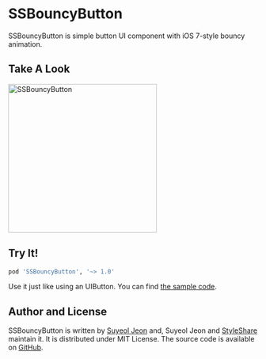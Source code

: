 SSBouncyButton
==============

SSBouncyButton is simple button UI component with iOS 7-style bouncy animation.

Take A Look
-----------

<img src="https://github.com/StyleShare/SSBouncyButton/raw/master/DemoMovie/SSBouncyButton.gif" alt="SSBouncyButton" width="300">


Try It!
-------

```ruby
pod 'SSBouncyButton', '~> 1.0'
```

Use it just like using an UIButton. You can find [the sample code](https://github.com/StyleShare/SSBouncyButton/blob/master/SSBouncyButtonDemo/SSBouncyButtonDemo/SSAppDelegate.m#L44:L59).


Author and License
------------------

SSBouncyButton is written by [Suyeol Jeon](http://xoul.kr) and, Suyeol Jeon and [StyleShare](https://www.stylesha.re) maintain it. It is distributed under MIT License. The source code is available on [GitHub](https://github.com/StyleShare/SSBouncyButton).
